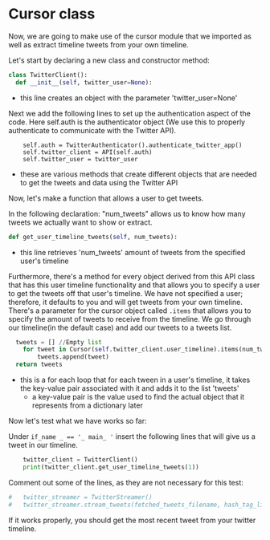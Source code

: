 <!--title={Cursor class}-->

<!--badges={Web Development:}-->

# Cursor class

Now, we are going to make use of the cursor module that we imported as well as extract timeline tweets from your own timeline.

Let's start by declaring a new class and constructor method:

```python
class TwitterClient():
  def __init__(self, twitter_user=None):
```

- this line creates an object with the parameter 'twitter_user=None'

Next we add the following lines to set up the authentication aspect of the code. Here self.auth is the authenticator object (We use this to properly authenticate to communicate with the Twitter API).

        self.auth = TwitterAuthenticator().authenticate_twitter_app()
        self.twitter_client = API(self.auth)
        self.twitter_user = twitter_user
- these are various methods that create different objects that are needed to get the tweets and data using the Twitter API

 Now, let's make a function that allows a user to get tweets.

In the following declaration: "num_tweets" allows us to know how many tweets we actually want to show or extract.

```python
def get_user_timeline_tweets(self, num_tweets):
```

- this line retrieves 'num_tweets' amount of tweets from the specified user's timeline

Furthermore, there's a method for every object derived from this API class that has this user timeline functionality and that allows you to specify a user to get the tweets off that user's timeline. We have not specified a user; therefore, it defaults to you and will get tweets from your own timeline. There's a parameter for the cursor object called `.items` that allows you to specify the amount of tweets to receive from the timeline. We go through our timeline(in the default case) and add our tweets to a tweets list.

```python
  tweets = [] //Empty list
	for tweet in Cursor(self.twitter_client.user_timeline).items(num_tweets):
  		tweets.append(tweet)
  return tweets
```

- this is a for each loop that for each tween in a user's timeline, it takes the key-value pair associated with it and adds it to the list 'tweets'
  - a key-value pair is the value used to find the actual object that it represents from a dictionary later

Now let's test what we have works so far:

Under `if_name _ == '_ main_ '` insert the following lines that will give us a tweet in our timeline.

```python
	twitter_client = TwitterClient()
    print(twitter_client.get_user_timeline_tweets(1))
```

Comment out some of the lines, as they are not necessary for this test:

```python
#   twitter_streamer = TwitterStreamer()
#   twitter_streamer.stream_tweets(fetched_tweets_filename, hash_tag_list)
```

If it works properly, you should get the most recent tweet from your twitter timeline.

